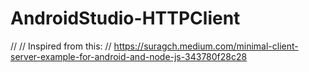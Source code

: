 # AndroidStudio-HTTPClient






// 
// Inspired from this:
// https://suragch.medium.com/minimal-client-server-example-for-android-and-node-js-343780f28c28
